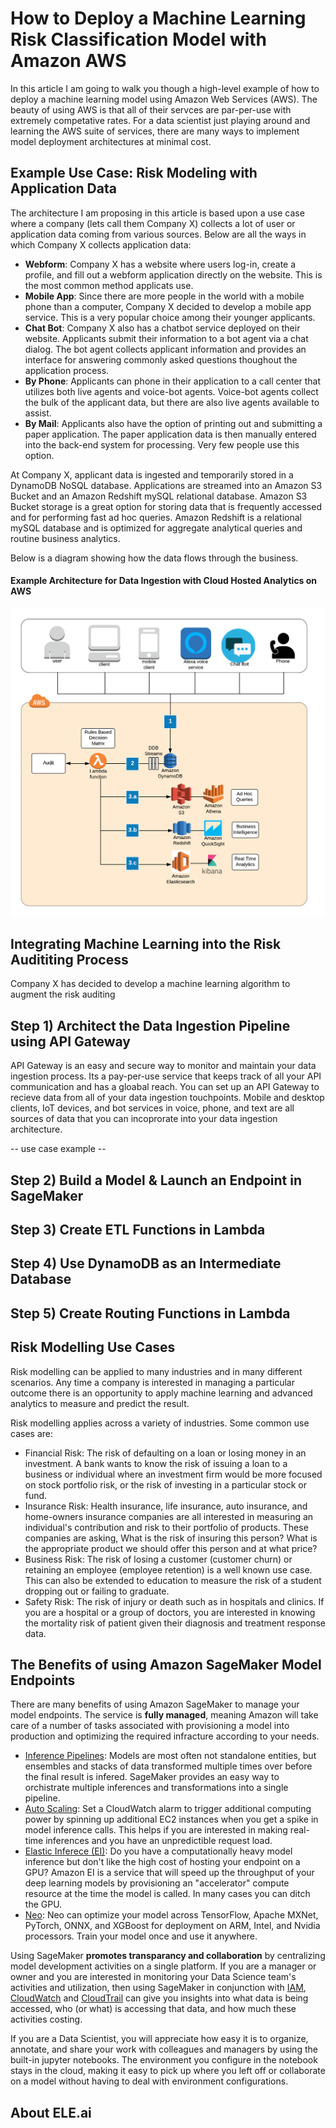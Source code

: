 # How to Deploy a Machine Learning Risk Classification Model with Amazon AWS

In this article I am going to walk you though a high-level example of how to deploy a machine learning model using Amazon Web Services (AWS). The beauty of using AWS is that all of their servces are par-per-use with extremely competative rates. For a data scientist just playing around and learning the AWS suite of services, there are many ways to implement model deployment architectures at minimal cost. 

## Example Use Case: Risk Modeling with Application Data 

The architecture I am proposing in this article is based upon a use case where a company (lets call them Company X) collects a lot of user or application data coming from various sources. Below are all the ways in which Company X collects application data: 

* __Webform__: Company X has a website where users log-in, create a profile, and fill out a webform application directly on the website. This is the most common method applicats use. 
* __Mobile App__: Since there are more people in the world with a mobile phone than a computer, Company X decided to develop a mobile app service. This is a very popular choice among their younger applicants.  
* __Chat Bot__: Company X also has a chatbot service deployed on their website. Applicants submit their information to a bot agent via a chat dialog. The bot agent collects applicant information and provides an interface for answering commonly asked questions thoughout the application process. 
* __By Phone__: Applicants can phone in their application to a call center that utilizes both live agents and voice-bot agents. Voice-bot agents collect the bulk of the applicant data, but there are also live agents available to assist.
* __By Mail__: Applicants also have the option of printing out and submitting a paper application. The paper application data is then manually entered into the back-end system for processing. Very few people use this option. 

At Company X, applicant data is ingested and temporarily stored in a DynamoDB NoSQL database. Applications are streamed into an Amazon S3 Bucket and an Amazon Redshift mySQL relational database. Amazon S3 Bucket storage is a great option for storing data that is frequently accessed and for performing fast ad hoc queries. Amazon Redshift is a relational mySQL database and is optimized for aggregate analytical queries and routine business analytics. 

Below is a diagram showing how the data flows through the business. 

#### Example Architecture for Data Ingestion with Cloud Hosted Analytics on AWS

<img src="src/AnalyticsArchitecture.png" width="600"/>

## Integrating Machine Learning into the Risk Audititing Process 

Company X has decided to develop a machine learning algorithm to augment the risk auditing 

## Step 1) Architect the Data Ingestion Pipeline using API Gateway
API Gateway is an easy and secure way to monitor and maintain your data ingestion process. Its a pay-per-use service that keeps track of all your API communication and has a gloabal reach. You can set up an API Gateway to recieve data from all of your data ingestion touchpoints. Mobile and desktop clients, IoT devices, and bot services in voice, phone, and text are all sources of data that you can incoprorate into your data ingestion architecture. 

 -- use case example --

## Step 2) Build a Model & Launch an Endpoint in SageMaker

## Step 3) Create ETL Functions in Lambda

## Step 4) Use DynamoDB as an Intermediate Database

## Step 5) Create Routing Functions in Lambda

## Risk Modelling Use Cases

Risk modelling can be applied to many industries and in many different scenarios. Any time a company is interested in managing a particular outcome there is an opportunity to apply machine learning and advanced analytics to measure and predict the result. 

Risk modelling applies across a variety of industries. Some common use cases are:

* Financial Risk: The risk of defaulting on a loan or losing money in an investment. A bank wants to know the risk of issuing a loan to a business or individual where an investment firm would be more focused on stock portfolio risk, or the risk of investing in a particular stock or fund. 
* Insurance Risk: Health insurance, life insurance, auto insurance, and home-owners insurance companies are all interested in measuring an individual's contribution and risk to their portfolio of products. These companies are asking, What is the risk of insuring this person? What is the appropriate product we should offer this person and at what price?
* Business Risk: The risk of losing a customer (customer churn) or retaining an employee (employee retention) is a well known use case. This can also be extended to education to measure the risk of a student dropping out or failing to graduate. 
* Safety Risk: The risk of injury or death such as in hospitals and clinics. If you are a hospital or a group of doctors, you are interested in knowing the mortality risk of patient given their diagnosis and treatment response data. 

## 

## The Benefits of using Amazon SageMaker Model Endpoints

There are many benefits of using Amazon SageMaker to manage your model endpoints. The service is __fully managed__, meaning Amazon will take care of a number of tasks associated with provisioning a model into production and optimizing the required infracture according to your needs. 
 - [Inference Pipelines](https://docs.aws.amazon.com/sagemaker/latest/): Models are most often not standalone entities, but ensembles and stacks of data transformed multiple times over before the final result is infered. SageMaker  provides an easy way to orchistrate multiple inferences and transformations into a single pipeline.
 - [Auto Scaling](https://docs.aws.amazon.com/sagemaker/latest/dg/endpoint-auto-scaling.html): Set a CloudWatch alarm to trigger additional computing power by spinning up additional EC2 instances when you get a spike in model inference calls. This helps if you are interested in making real-time inferences and you have an unpredictible request load. 
 - [Elastic Inferece (EI)](https://docs.aws.amazon.com/sagemaker/latest/dg/ei.html): Do you have a computationally heavy model inference but don't like the high cost of hosting your endpoint on a GPU? Amazon EI is a service that will speed up the throughput of your deep learning models by provisioning an "accelerator" compute resource at the time the model is called. In many cases you can ditch the GPU.
 - [Neo](https://docs.aws.amazon.com/sagemaker/latest/dg/neo.html): Neo can optimize your model across TensorFlow, Apache MXNet, PyTorch, ONNX, and XGBoost for deployment on ARM, Intel, and Nvidia processors. Train your model once and use it anywhere. 

Using SageMaker __promotes transparancy and collaboration__ by centralizing model development activities on a single platform. If you are a manager or owner and you are interested in monitoring your Data Science team's activities and utilization, then using SageMaker in conjunction with [IAM](https://aws.amazon.com/iam/), [CloudWatch](https://aws.amazon.com/cloudwatch/) and [CloudTrail](https://aws.amazon.com/cloudtrail/) can give you insights into what data is being accessed, who (or what) is accessing that data, and how much these activities costing. 

If you are a Data Scientist, you will appreciate how easy it is to organize, annotate, and share your work with colleagues and managers by using the built-in jupyter notebooks. The environment you configure in the notebook stays in the cloud, making it easy to pick up where you left off or collaborate on a model without having to deal with environment configurations. 

## About ELE.ai


